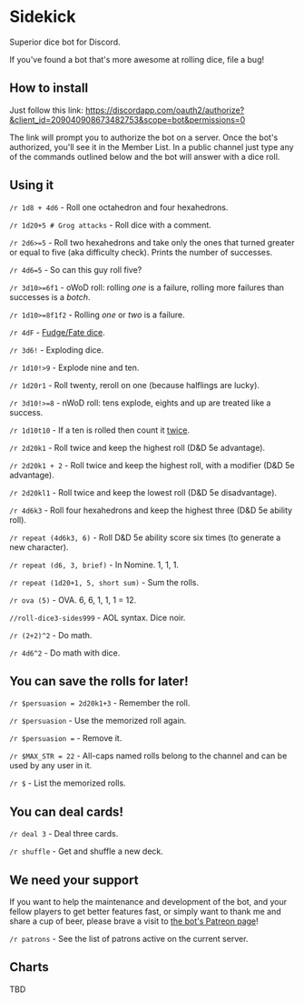# Sidekick
Superior dice bot for Discord.

If you've found a bot that's more awesome at rolling dice, file a bug!

## How to install

Just follow this link:
https://discordapp.com/oauth2/authorize?&client_id=209040908673482753&scope=bot&permissions=0

The link will prompt you to authorize the bot on a server. Once the bot's authorized, you'll see it in the Member List. In a public channel just type any of the commands outlined below and the bot will answer with a dice roll.

## Using it

`/r 1d8 + 4d6` - Roll one octahedron and four hexahedrons.

`/r 1d20+5 # Grog attacks` - Roll dice with a comment.

`/r 2d6>=5` - Roll two hexahedrons and take only the ones that turned greater or equal to five (aka difficulty check). Prints the number of successes.

`/r 4d6=5` - So can this guy roll five?

`/r 3d10>=6f1` - oWoD roll: rolling *one* is a failure, rolling more failures than successes is a *botch*.

`/r 1d10>=8f1f2` - Rolling *one* or *two* is a failure.

`/r 4dF` - [Fudge/Fate dice](http://rpg.stackexchange.com/questions/1765/what-game-circumstance-uses-fudge-dice).

`/r 3d6!` - Exploding dice.

`/r 1d10!>9` - Explode nine and ten.

`/r 1d20r1` - Roll twenty, reroll on one (because halflings are lucky).

`/r 3d10!>=8` - nWoD roll: tens explode, eights and up are treated like a success.

`/r 1d10t10` - If a ten is rolled then count it [twice](https://github.com/ArtemGr/Sidekick/issues/151).

`/r 2d20k1` - Roll twice and keep the highest roll (D&D 5e advantage).

`/r 2d20k1 + 2` - Roll twice and keep the highest roll, with a modifier (D&D 5e advantage).

`/r 2d20kl1` - Roll twice and keep the lowest roll (D&D 5e disadvantage).

`/r 4d6k3` - Roll four hexahedrons and keep the highest three (D&D 5e ability roll).

`/r repeat (4d6k3, 6)` - Roll D&D 5e ability score six times (to generate a new character).

`/r repeat (d6, 3, brief)` - In Nomine. 1, 1, 1.

`/r repeat (1d20+1, 5, short sum)` - Sum the rolls.

`/r ova (5)` - OVA. 6, 6, 1, 1, 1 = 12.

`//roll-dice3-sides999` - AOL syntax. Dice noir.

`/r (2+2)^2` - Do math.

`/r 4d6^2` - Do math with dice.

## You can save the rolls for later!

`/r $persuasion = 2d20k1+3` - Remember the roll.

`/r $persuasion` - Use the memorized roll again.

`/r $persuasion =` - Remove it.

`/r $MAX_STR = 22` - All-caps named rolls belong to the channel and can be used by any user in it.

`/r $` - List the memorized rolls.

## You can deal cards!

`/r deal 3` - Deal three cards.

`/r shuffle` - Get and shuffle a new deck.

## We need your support

If you want to help the maintenance and development of the bot, and your fellow players to get better features fast,
or simply want to thank me and share a cup of beer,
please brave a visit to [the bot's Patreon page](https://www.patreon.com/SidekickBot)!

`/r patrons` - See the list of patrons active on the current server.

## Charts

TBD